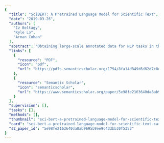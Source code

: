 ```yaml
---
{
  "title": "SciBERT: A Pretrained Language Model for Scientific Text",
  "date": "2019-03-26",
  "authors": [
    "Iz Beltagy",
    "Kyle Lo",
    "Arman Cohan"
  ],
  "abstract": "Obtaining large-scale annotated data for NLP tasks in the scientific domain is challenging and expensive. We release SciBERT, a pretrained language model based on BERT (Devlin et al., 2018) to address the lack of high-quality, large-scale labeled scientific data. SciBERT leverages unsupervised pretraining on a large multi-domain corpus of scientific publications to improve performance on downstream scientific NLP tasks. We evaluate on a suite of tasks including sequence tagging, sentence classification and dependency parsing, with datasets from a variety of scientific domains. We demonstrate statistically significant improvements over BERT and achieve new state-of-the-art results on several of these tasks. The code and pretrained models are available at this https URL.",
  "links": [
    {
      "resource": "PDF",
      "icon": "pdf",
      "url": "https://pdfs.semanticscholar.org/1794/8fa14d349d6d62d7c8db9192387fdbf46d20.pdf"
    },
    {
      "resource": "Semantic Scholar",
      "icon": "semanticscholar",
      "url": "https://www.semanticscholar.org/paper/5e98fe2163640da8ab9695b9ee9c433bb30f5353"
    }
  ],
  "supervision": [],
  "tasks": [],
  "methods": [],
  "thumbnail": "sci-bert-a-pretrained-language-model-for-scientific-text-thumb.jpg",
  "card": "sci-bert-a-pretrained-language-model-for-scientific-text-card.jpg",
  "s2_paper_id": "5e98fe2163640da8ab9695b9ee9c433bb30f5353"
}
---
```


